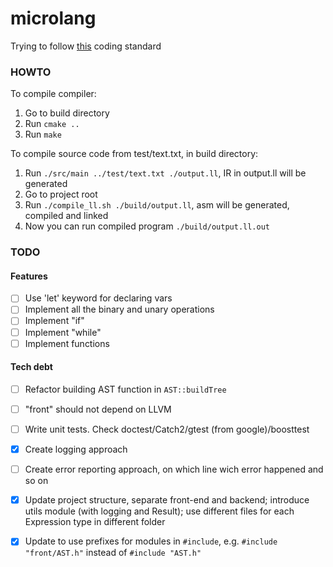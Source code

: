 # microlang

Trying to follow [this](https://github.com/cpp-best-practices/cppbestpractices/blob/master/03-Style.md) coding standard

### HOWTO
To compile compiler:
1. Go to build directory
2. Run `cmake ..`
3. Run `make`

To compile source code from test/text.txt, in build directory:
1. Run `./src/main ../test/text.txt ./output.ll`, IR in output.ll will be generated
2. Go to project root
3. Run `./compile_ll.sh ./build/output.ll`, asm will be generated, compiled and linked
4. Now you can run compiled program `./build/output.ll.out`

### TODO
#### Features
- [ ] Use 'let' keyword for declaring vars
- [ ] Implement all the binary and unary operations
- [ ] Implement "if"
- [ ] Implement "while"
- [ ] Implement functions

#### Tech debt
- [ ] Refactor building AST function in `AST::buildTree`
- [ ] "front" should not depend on LLVM
- [ ] Write unit tests. Check doctest/Catch2/gtest (from google)/boosttest
- [x] Create logging approach
- [ ] Create error reporting approach, on which line wich error happened and so on
- [x] Update project structure, separate front-end and backend; introduce utils module (with logging and Result); use different files for each Expression type in different folder
- [x] Update to use prefixes for modules in `#include`, e.g. `#include "front/AST.h"` instead of `#include "AST.h"`

